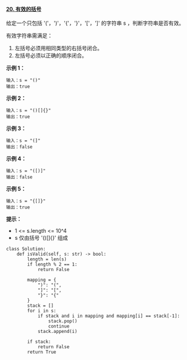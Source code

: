#### [20. 有效的括号](https://leetcode-cn.com/problems/valid-parentheses/)

给定一个只包括 '('，')'，'{'，'}'，'['，']' 的字符串 s ，判断字符串是否有效。

有效字符串需满足：

1. 左括号必须用相同类型的右括号闭合。
2. 左括号必须以正确的顺序闭合。

**示例 1：**

```
输入：s = "()"
输出：true
```

**示例 2：**

```
输入：s = "()[]{}"
输出：true
```

**示例 3：**

```
输入：s = "(]"
输出：false
```

**示例 4：**

```
输入：s = "([)]"
输出：false
```

**示例 5：**

```
输入：s = "{[]}"
输出：true
```

**提示：**

- 1 <= s.length <= 10^4
- s 仅由括号 '()[]{}' 组成

```
class Solution:
    def isValid(self, s: str) -> bool:
        length = len(s)
        if length % 2 == 1:
            return False

        mapping = {
            ")": "(",
            "]": "[",
            "}": "{"
        }
        stack = []
        for i in s:
            if stack and i in mapping and mapping[i] == stack[-1]:
                stack.pop()
                continue
            stack.append(i)

        if stack:
            return False
        return True
```

